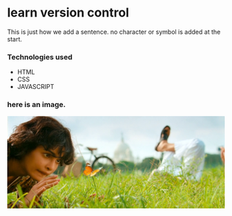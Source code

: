 # learn version control

This is just how we add a sentence. no character or symbol is added at the start.

### Technologies used

- HTML
- CSS
- JAVASCRIPT
 
 ### here is an image.
![script graphic](./image/scipt%20graphic.png)
